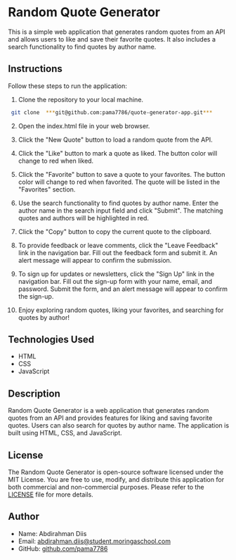 # Random Quote Generator

This is a simple web application that generates random quotes from an API and allows users to like and save their favorite quotes. It also includes a search functionality to find quotes by author name.

## Instructions

Follow these steps to run the application:

1. Clone the repository to your local machine.

```bash
 git clone  ***git@github.com:pama7786/quote-generator-app.git***
```

2. Open the index.html file in your web browser.

3. Click the "New Quote" button to load a random quote from the API.

4. Click the "Like" button to mark a quote as liked. The button color will change to red when liked.

5. Click the "Favorite" button to save a quote to your favorites. The button color will change to red when favorited. The quote will be listed in the "Favorites" section.

6. Use the search functionality to find quotes by author name. Enter the author name in the search input field and click "Submit". The matching quotes and authors will be highlighted in red.

7. Click the "Copy" button to copy the current quote to the clipboard.

8. To provide feedback or leave comments, click the "Leave Feedback" link in the navigation bar. Fill out the feedback form and submit it. An alert message will appear to confirm the submission.

9. To sign up for updates or newsletters, click the "Sign Up" link in the navigation bar. Fill out the sign-up form with your name, email, and password. Submit the form, and an alert message will appear to confirm the sign-up.

10. Enjoy exploring random quotes, liking your favorites, and searching for quotes by author!

## Technologies Used

- HTML
- CSS
- JavaScript

## Description

Random Quote Generator is a web application that generates random quotes from an API and provides features for liking and saving favorite quotes. Users can also search for quotes by author name. The application is built using HTML, CSS, and JavaScript.

## License

The Random Quote Generator is open-source software licensed under the MIT License. You are free to use, modify, and distribute this application for both commercial and non-commercial purposes. Please refer to the [LICENSE](LICENSE) file for more details.

## Author

- Name: Abdirahman Diis
- Email: abdirahman.diis@student.moringaschool.com
- GitHub: [github.com/pama7786](https://github.com/pama7786)
